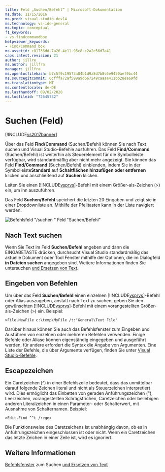 ```yaml
---
title: Feld „Suchen/Befehl“ | Microsoft-Dokumentation
ms.date: 11/15/2016
ms.prod: visual-studio-dev14
ms.technology: vs-ide-general
ms.topic: conceptual
f1_keywords:
- vs.findcommandbox
helpviewer_keywords:
- Find/Command box
ms.assetid: c81736dd-7a26-4e11-95c8-c2a2e56d7a41
caps.latest.revision: 21
author: jillre
ms.author: jillfra
manager: jillfra
ms.openlocfilehash: b7c5f9c19573a04b1d9a8d7b8c6e9450aef9bc44
ms.sourcegitcommit: 6cfffa72af599a9d667249caaaa411bb28ea69fd
ms.translationtype: MT
ms.contentlocale: de-DE
ms.lasthandoff: 09/02/2020
ms.locfileid: "72645732"
---
```

# <a name="findcommand-box"></a>Suchen (Feld)
[!INCLUDE[vs2017banner](../includes/vs2017banner.md)]

Über das Feld **Find/Command** (Suchen/Befehl) können Sie nach Text suchen und Visual Studio-Befehle ausführen. Das Feld **Find/Command** (Suchen/Befehl) ist weiterhin als Steuerelement für die Symbolleiste verfügbar, wird standardmäßig aber nicht mehr angezeigt. Sie können das Feld **Find/Command** (Suchen/Befehl) einblenden, indem Sie in der Symbolleiste**Standard** auf **Schaltflächen hinzufügen oder entfernen** klicken und anschließend auf **Suchen** klicken.

 Leiten Sie einen [!INCLUDE[vsprvs](../includes/vsprvs-md.md)]-Befehl mit einem Größer-als-Zeichen (>) ein, um ihn auszuführen.

 Das Feld **Suchen/Befehl** speichert die letzten 20 Eingaben und zeigt sie in einer Dropdownliste an. Mithilfe der Pfeiltasten kann in der Liste navigiert werden.

 ![Befehlsfeld "&#47;suchen](../ide/media/findcommandbox.png "Findcommandfeld") " Feld "Suchen/Befehl"

## <a name="searching-for-text"></a>Nach Text suchen
 Wenn Sie Text im Feld **Suchen/Befehl** angeben und dann die EINGABETASTE drücken, durchsucht Visual Studio standardmäßig das aktuelle Dokument oder Tool Fenster mithilfe der Optionen, die im Dialogfeld **in Dateien suchen** angegeben sind. Weitere Informationen finden Sie untersuchen [und Ersetzen von Text](../ide/finding-and-replacing-text.md).

## <a name="entering-commands"></a>Eingeben von Befehlen
 Um über das Feld **Suchen/Befehl** einen einzelnen [!INCLUDE[vsprvs](../includes/vsprvs-md.md)]-Befehl oder Alias auszugeben, anstatt nach Text zu suchen, geben Sie den gewünschten [!INCLUDE[vsprvs](../includes/vsprvs-md.md)]-Befehl mit einem vorangestellten Größer-als-Zeichen (>) ein. Beispiel:

```
>File.NewFile c:\temp\MyFile /t:"General\Text File"
```

 Darüber hinaus können Sie auch das Befehlsfenster zum Eingeben und Ausführen von einzelnen oder mehreren Befehlen verwenden. Einige Befehle oder Aliase können eigenständig eingegeben und ausgeführt werden, für andere erfordert die Syntax die Angabe von Argumenten. Eine Liste der Befehle, die über Argumente verfügen, finden Sie unter [Visual Studio-Befehle](../ide/reference/visual-studio-commands.md).

## <a name="escape-characters"></a>Escapezeichen
 Ein Caretzeichen (^) in einer Befehlszeile bedeutet, dass das unmittelbar darauf folgende Zeichen literal und nicht als Steuerzeichen interpretiert wird. Dies ermöglicht das Einbetten von geraden Anführungszeichen ("), Leerzeichen, vorangestellten Schrägstrichen, Caretzeichen oder beliebigen anderen Literalzeichen in einen Parameter- oder Schalterwert, mit Ausnahme von Schalternamen. Beispiel:

```
>Edit.Find ^^t /regex
```

 Die Funktionsweise des Caretzeichens ist unabhängig davon, ob es in Anführungszeichen eingeschlossen ist oder nicht. Wenn ein Caretzeichen das letzte Zeichen in einer Zeile ist, wird es ignoriert.

## <a name="see-also"></a>Weitere Informationen
 [Befehlsfenster](../ide/reference/command-window.md) zum Suchen [und Ersetzen von Text](../ide/finding-and-replacing-text.md)
